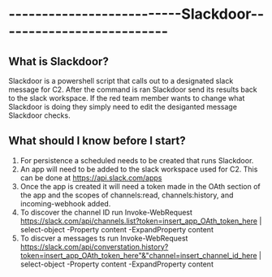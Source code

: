 # --------------------------**Slackdoor**--------------------------

## **What is Slackdoor?**

Slackdoor is a powershell script that calls out to a designated slack message for C2. After the command is ran Slackdoor send its results back to the slack workspace. 
If the red team member wants to change what Slackdoor is doing they simply need to edit the desiganted message Slackdoor checks. 

## **What should I know before I start?**
1) For persistence a scheduled needs to be created that runs Slackdoor.  
2) An app will need to be added to the slack workspace used for C2. This can be done at https://api.slack.com/apps 
3) Once the app is created it will need a token made in the OAth section of the app and the scopes of channels:read, channels:history, and 
incoming-webhook added.
4) To discover the channel ID run Invoke-WebRequest https://slack.com/api/channels.list?token=insert_app_OAth_token_here | select-object -Property content -ExpandProperty content
5) To discver a messages ts run Invoke-WebRequest https://slack.com/api/converstation.history?token=insert_app_OAth_token_here"&"channel=insert_channel_id_here | select-object -Property content -ExpandProperty content
